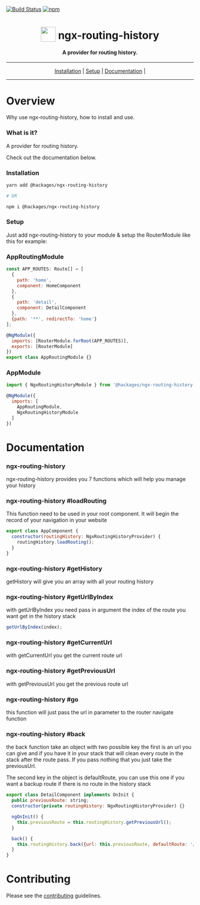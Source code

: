 [![Build Status][circle-badge]][circle-badge-url]
[![npm][npm-badge]][npm-badge-url]

<h1 align="center">
<img width="40" valign="bottom" src="https://angular.io/assets/images/logos/angular/angular.svg">
ngx-routing-history
</h1>
<h4 align="center">A provider for routing history.</h4>

---

<div align="center" markdown="1">
<a href="#installation">Installation</a> |
<a href="#setup">Setup</a> |
<a href="#documentation">Documentation</a> |
</div>

---

# Overview

Why use ngx-routing-history, how to install and use.

### What is it?

A provider for routing history.

Check out the documentation below.

### Installation

```bash
yarn add @hackages/ngx-routing-history

# OR

npm i @hackages/ngx-routing-history
```

### Setup

Just add ngx-routing-history to your module & setup the RouterModule like this for example:

### AppRoutingModule

```js
const APP_ROUTES: Route[] = [
  {
    path: 'home',
    component: HomeComponent
  },
  {
    path: 'detail',
    component: DetailComponent
  },
  {path: '**', redirectTo: 'home'}
];

@NgModule({
  imports: [RouterModule.forRoot(APP_ROUTES)],
  exports: [RouterModule]
})
export class AppRoutingModule {}
```

### AppModule

```js
import { NgxRoutingHistoryModule } from '@hackages/ngx-routing-history';

@NgModule({
  imports: [
    AppRoutingModule,
    NgxRoutingHistoryModule
  ]
})
```

# Documentation

### ngx-routing-history

ngx-routing-history provides you 7 functions which will help you manage your history

### ngx-routing-history #loadRouting

This function need to be used in your root component. It will begin the record of your navigation in your website

```js
export class AppComponent {
  constructor(routingHistory: NgxRoutingHistoryProvider) {
    routingHistory.loadRouting();
  }
}
```

### ngx-routing-history #getHistory

getHistory will give you an array with all your routing history

### ngx-routing-history #getUrlByIndex

with getUrlByIndex you need pass in argument the index of the route you want get in the history stack

```js
getUrlByIndex(index);
```

### ngx-routing-history #getCurrentUrl

with getCurrentUrl you get the current route url

### ngx-routing-history #getPreviousUrl

with getPreviousUrl you get the previous route url

### ngx-routing-history #go

this function will just pass the url in parameter to the router navigate function

### ngx-routing-history #back

the back function take an object with two possible key the first is an url you can give and if you have it in your stack that will clean every route in the stack after the route pass. If you pass nothing that you just take the previousUrl.

The second key in the object is defaultRoute, you can use this one if you want a backup route if there is no route in the history stack

```js
export class DetailComponent implements OnInit {
  public previousRoute: string;
  constructor(private routingHistory: NgxRoutingHistoryProvider) {}

  ngOnInit() {
    this.previousRoute = this.routingHistory.getPreviousUrl();
  }

  back() {
    this.routingHistory.back({url: this.previousRoute, defaultRoute: '/home'});
  }
}
```

[circle-badge]: https://circleci.com/gh/hackages/ngx-routing-history.svg?style=shield
[circle-badge-url]: https://circleci.com/gh/hackages/ngx-routing-history
[npm-badge]: https://img.shields.io/npm/v/@hackages/ngx-routing-history.svg
[npm-badge-url]: https://www.npmjs.com/package/@hackages/ngx-routing-history

# Contributing

Please see the [contributing](CONTRIBUTING.md) guidelines.
